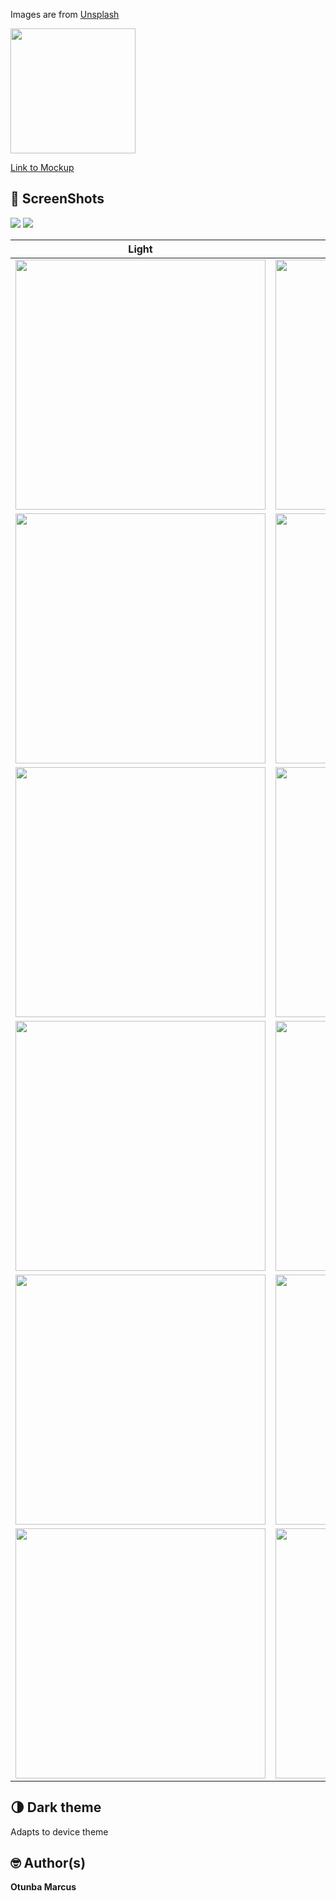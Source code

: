 Images are from [Unsplash](https://unsplash.com)

<a target="_blank" href="https://appetize.io/app/b_74s4nzjsipmpikyyyiscvywrbm"><img src="https://playerzon.com/asset/download.png" width="200"></img></a>

[Link to Mockup](https://www.ls.graphics/free/simple-iphone-x-mockups)

## 📸 ScreenShots

<img src="ss/1.png"/>
<img src="ss/2.png"/>

| Light                             | Dark                              |
| --------------------------------- | --------------------------------- |
| <img src="ss/3.png" width="400">  | <img src="ss/4.png" width="400">  |
| <img src="ss/5.png" width="400">  | <img src="ss/6.png" width="400">  |
| <img src="ss/7.png" width="400">  | <img src="ss/8.png" width="400">  |
| <img src="ss/9.png" width="400">  | <img src="ss/10.png" width="400"> |
| <img src="ss/11.png" width="400"> | <img src="ss/12.png" width="400"> |
| <img src="ss/13.png" width="400"> | <img src="ss/14.png" width="400"> |

## 🌗 Dark theme

Adapts to device theme

## 🤓 Author(s)

**Otunba Marcus**

